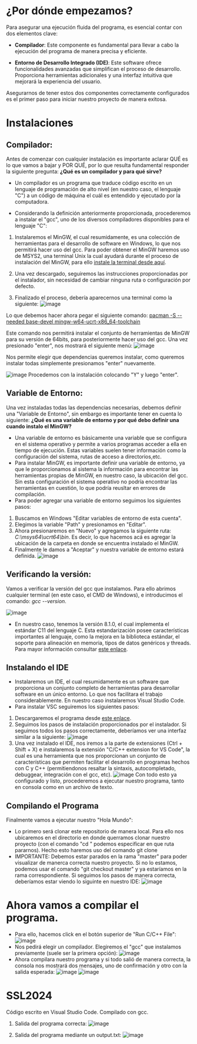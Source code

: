 # ¿Por dónde empezamos?

Para asegurar una ejecución fluida del programa, es esencial contar con dos elementos clave:

- **Compilador**: Este componente es fundamental para llevar a cabo la ejecución del programa de manera precisa y eficiente.
  
- **Entorno de Desarrollo Integrado (IDE)**: Este software ofrece funcionalidades avanzadas que simplifican el proceso de desarrollo. Proporciona herramientas adicionales y una interfaz intuitiva que mejorará la experiencia del usuario.

Asegurarnos de tener estos dos componentes correctamente configurados es el primer paso para iniciar nuestro proyecto de manera exitosa.

# Instalaciones
## Compilador:
Antes de comenzar con cualquier instalación es importante aclarar QUÉ es lo que vamos a bajar y POR QUÉ, por lo que resulta fundamental responder la siguiente pregunta: **¿Qué es un compilador y para qué sirve?**
  
  - Un compilador es un programa que traduce código escrito en un lenguaje de programación de alto nivel (en nuestro caso, el lenguaje "C") a un código de máquina el cuál es entendido y ejecutado por la computadora.

- Considerando la definición anteriormente proporcionada, procederemos a instalar el "gcc", uno de los diversos compiladores disponibles para el lenguaje "C":
  
1) Instalaremos el MinGW, el cual resumidamente, es una colección de herramientas para el desarrollo de software en Windows, lo que nos permitirá hacer uso del gcc. Para poder obtener el MinGW haremos uso de MSYS2, una terminal Unix la cual ayudará durante el proceso de instalación del MinGW, para ello [instale la terminal desde aquí](https://github.com/msys2/msys2-installer/releases/download/2024-01-13/msys2-x86_64-20240113.exe).

2) Una vez descargado, seguiremos las instrucciones proporcionadas por el instalador, sin necesidad de cambiar ninguna ruta o configuración por defecto.
  
3) Finalizado el proceso, debería aparecernos una terminal como la siguiente:
![image](https://github.com/Nawel0310/SSL2024/assets/131374182/952e38c0-164c-42a4-933f-fbd14071bc62)

Lo que debemos hacer ahora pegar el siguiente comando: <u>pacman -S --needed base-devel mingw-w64-ucrt-x86_64-toolchain</u>

Este comando nos permitirá instalar el conjunto de herramientas de MinGW para su versión de 64bits, para posteriormente hacer uso del gcc.
Una vez presionado "enter", nos mostrará el siguiente menú:
![image](https://github.com/Nawel0310/SSL2024/assets/131374182/5c5241a7-28ea-4ea9-8a50-9b1a53cc9ca5)

Nos permite elegir que dependencias queremos instalar, como queremos instalar todas simplemente presionamos "enter" nuevamente.

![image](https://github.com/Nawel0310/SSL2024/assets/131374182/7e889ed2-f895-427a-b02e-787546beeaa0)
Procedemos con la instalación colocando "Y" y luego "enter".

## Variable de Entorno:
Una vez instaladas todas las dependencias necesarias, debemos definir una "Variable de Entorno", sin embargo es importante tener en cuenta lo siguiente: **¿Qué es una variable de entorno y por qué debo definir una cuando instalo el MinGW?**
 - Una variable de entorno es básicamente una variable que se configura en el sistema operativo y permite a varios programas acceder a ella en tiempo de ejecución. Estas variables suelen tener información como la configuración del sistema, rutas de acceso a directorios,etc.
- Para instalar MinGW, es importante definir una variable de entorno, ya que le proporcionamos al sistema la información para encontrar las herramientas propias de MinGW, en nuestro caso, la ubicación del gcc. Sin esta configuración el sistema operativo no podría encontrar las herramientas en cuestión, lo que podría reusltar en errores de compilación.
- Para poder agregar una variable de entorno seguimos los siguientes pasos:
  
1) Buscamos en Windows "Editar variables de entorno de esta cuenta".
2) Elegimos la variable "Path" y presionamos en "Editar".
3) Ahora presionaremos en "Nuevo" y agregamos la siguiente ruta: _C:\msys64\ucrt64\bin_. Es decir, lo que hacemos acá es agregar la ubicación de la carpeta en donde se encuentra instalado el MinGW.
4) Finalmente le damos a "Aceptar" y nuestra variable de entorno estará definida.
![image](https://github.com/Nawel0310/SSL2024/assets/131374182/8a70033e-1148-49d7-bc49-36cb142cd62a)

## Verificando la versión:
Vamos a verificar la versión del gcc que instalamos. Para ello abrimos cualquier terminal (en este caso, el CMD de Windows), e introducimos el comando: _gcc --version_.

![image](https://github.com/Nawel0310/SSL2024/assets/131374182/3b4cdcad-5076-434d-848a-4bf77d59d180)

- En nuestro caso, tenemos la versión 8.1.0, el cual implementa el estándar C11 del lenguaje C. Esta estandarización posee características importantes al lenguaje, como la mejora en la biblioteca estándar, el soporte para alineación en memoria, tipos de datos genéricos y threads. Para mayor información consultar [este enlace](https://devdocs.io/c/11).

## Instalando el IDE
- Instalaremos un IDE, el cual resumidamente es un software que proporciona un conjunto completo de herramientas para desarrollar software en un único entorno. Lo que nos facilitara el trabajo considerablemente. En nuestro caso instalaremos Visual Studio Code.
- Para instalar VSC seguiremos los siguientes pasos:
  
1) Descargaremos el programa desde [este enlace](https://code.visualstudio.com/download).
2) Seguimos los pasos de instalación proporcionados por el instalador.
Si seguimos todos los pasos correctamente, deberíamos ver una interfaz similar a la siguiente:
![image](https://github.com/Nawel0310/SSL2024/assets/131374182/57af47df-dd1f-4f73-82f1-456555a72b5a)
3) Una vez instalado el IDE, nos iremos a la parte de extensiones (Ctrl + Shift + X) e instalaremos la extensión "C/C++ extension for VS Code", la cual es una herramienta que nos proporcionan un conjunto de características que permiten facilitar el desarrollo en programas hechos con C y C++ (permitiendonos resaltar la sintaxis, autocompletado, debuggear, integración con el gcc, etc).
![image](https://github.com/Nawel0310/SSL2024/assets/131374182/53f5a6ea-d0bf-4997-9480-ae6cc23f98ec)
Con todo esto ya configurado y listo, procederemos a ejecutar nuestro programa, tanto en consola como en un archivo de texto.

## Compilando el Programa
Finalmente vamos a ejecutar nuestro "Hola Mundo":
- Lo primero será clonar este repositorio de manera local. Para ello nos ubicaremos en el directorio en donde querramos clonar nuestro proyecto (con el comando "cd <ruta>" podemos especificar en que ruta pararnos). Hecho esto haremos uso del comando git clone <URL de este repositorio>
- IMPORTANTE: Debemos estar parados en la rama "master" para poder visualizar de manerca correcta nuestro proyecto. Si no lo estamos, podemos usar el comando "git checkout master" y ya estaríamos en la rama correspondiente.
Si seguimos los pasos de manera correcta, deberíamos estar viendo lo siguinte en nuestro IDE:
![image](https://github.com/Nawel0310/SSL2024/assets/131374182/b81392bf-fbe8-43c1-8a2e-6bda2a1cf3ad)

# Ahora vamos a compilar el programa.
- Para ello, hacemos click en el botón superior de "Run C/C++ File":
![image](https://github.com/Nawel0310/SSL2024/assets/131374182/95012d90-1bca-42da-afdb-5cf6d7738822)
- Nos pedirá elegir un compilador. Elegiremos el "gcc" que instalamos previamente (suele ser la primera opción):
![image](https://github.com/Nawel0310/SSL2024/assets/131374182/590c0c26-a9a2-460e-9ba0-9e9e5f6de4a6)
- Ahora compilara nuestro programa y si todo salió de manera correcta, la consola nos mostrará dos mensajes, uno de confirmación y otro con la salida esperada:
![image](https://github.com/Nawel0310/SSL2024/assets/131374182/cf281641-d63f-41e7-8cc4-f85b52e4116e)
![image](https://github.com/Nawel0310/SSL2024/assets/131374182/39b48bd4-98bc-4535-bb15-0072b3cff446)


# SSL2024
Código escrito en Visual Studio Code. Compilado con gcc.

1) Salida del programa correcta:
![image](https://github.com/Nawel0310/SSL2024/assets/131374182/326de0b8-01d5-46e8-890e-1c8eacc47ad0)

2) Salida del programa mediante un output.txt:
![image](https://github.com/Nawel0310/SSL2024/assets/131374182/5482e5b5-5cbc-40c3-a2ec-a3302a4b0396)
